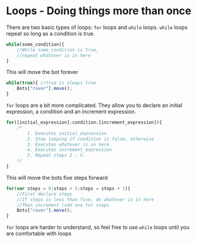 Loops - Doing things more than once
===========
There are two basic types of loops: `for` loops and `while` loops.
`while` loops repeat so long as a condition is true.
```javascript
while(some_condition){
	//While some_condition is true,
	//repeat whatever is in here
}
```
This will move the bot forever
```javascript
while(true){ //true is always true
	Bots["rover"].move();
}
```
`for` loops are a bit more complicated.
They allow you to declare an initial expression, a condition and an increment expression.
```javascript
for([initial_expression];condition;[increment_expression]){
	/*
		1. Executes initial_expression
		2. Stop looping if condition is false, otherwise
		3. Executes whatever is in here
		4. Executes increment_expression
		5. Repeat steps 2 - 5.
	*/
}
```
This will move the bots five steps forward
```javascript
for(var steps = 0;steps < 5;steps = steps + 1){
	//First declare steps
	//If steps is less than five, do whatever is in here
	//Then increment (add one to) steps
	Bots["rover"].move();
}
```
`for` loops are harder to understand, so feel free to use `while` loops until you are comfortable with loops